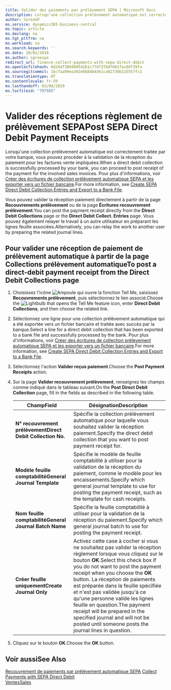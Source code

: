 ```yaml
---
title: Valider des paiements par prélèvement SEPA | Microsoft Docs
description: Lorsqu'une collection prélèvement automatique est correctement traitée par votre banque, vous pouvez procéder à la validation de la réception du paiement pour les factures vente impliquées.
author: SorenGP
ms.service: dynamics365-business-central
ms.topic: article
ms.devlang: na
ms.tgt_pltfrm: na
ms.workload: na
ms.search.keywords: ''
ms.date: 10/01/2018
ms.author: sgroespe
redirect_url: finance-collect-payments-with-sepa-direct-debit
ms.openlocfilehash: 6d24df38b980542b1c77d737b8f661fac0df29fa
ms.sourcegitcommit: 1bcfaa99ea302e6b84b8361ca02730b135557fc1
ms.translationtype: HT
ms.contentlocale: fr-FR
ms.lasthandoff: 03/08/2019
ms.locfileid: "797585"
---
```

# <a name="post-sepa-direct-debit-payment-receipts"></a><span data-ttu-id="dda36-103">Valider des réceptions règlement de prélèvement SEPA</span><span class="sxs-lookup"><span data-stu-id="dda36-103">Post SEPA Direct Debit Payment Receipts</span></span>
<span data-ttu-id="dda36-104">Lorsqu'une collection prélèvement automatique est correctement traitée par votre banque, vous pouvez procéder à la validation de la réception du paiement pour les factures vente impliquées.</span><span class="sxs-lookup"><span data-stu-id="dda36-104">When a direct debit collection is successfully processed by your bank, you can proceed to post receipt of the payment for the involved sales invoices.</span></span> <span data-ttu-id="dda36-105">Pour plus d'informations, voir [Créer des écritures de collection prélèvement automatique SEPA et les exporter vers un fichier bancaire](finance-how-create-sepa-direct-debit-collection-entries-export-bank-file.md).</span><span class="sxs-lookup"><span data-stu-id="dda36-105">For more information, see [Create SEPA Direct Debit Collection Entries and Export to a Bank File](finance-how-create-sepa-direct-debit-collection-entries-export-bank-file.md).</span></span>  

<span data-ttu-id="dda36-106">Vous pouvez valider la réception paiement directement à partir de la page **Recouvrements prélèvement** ou de la page **Écritures recouvrement prélèvement**.</span><span class="sxs-lookup"><span data-stu-id="dda36-106">You can post the payment receipt directly from the **Direct Debit Collections** page or the **Direct Debit Collect. Entries** page.</span></span> <span data-ttu-id="dda36-107">Vous pouvez également relayer le travail à un autre utilisateur en préparant les lignes feuille associées.</span><span class="sxs-lookup"><span data-stu-id="dda36-107">Alternatively, you can relay the work to another user by preparing the related journal lines.</span></span>  

## <a name="to-post-a-direct-debit-payment-receipt-from-the-direct-debit-collections-page"></a><span data-ttu-id="dda36-108">Pour valider une réception de paiement de prélèvement automatique à partir de la page Collections prélèvement automatique</span><span class="sxs-lookup"><span data-stu-id="dda36-108">To post a direct-debit payment receipt from the Direct Debit Collections page</span></span>  
1. <span data-ttu-id="dda36-109">Choisissez l'icône ![Ampoule qui ouvre la fonction Tell Me](media/ui-search/search_small.png "Dites-moi ce que vous voulez faire"), saisissez **Recouvrements prélèvement**, puis sélectionnez le lien associé.</span><span class="sxs-lookup"><span data-stu-id="dda36-109">Choose the ![Lightbulb that opens the Tell Me feature](media/ui-search/search_small.png "Tell me what you want to do") icon, enter **Direct Debit Collections**, and then choose the related link.</span></span>  
2. <span data-ttu-id="dda36-110">Sélectionnez une ligne pour une collection prélèvement automatique qui a été exportée vers un fichier bancaire et traitée avec succès par la banque.</span><span class="sxs-lookup"><span data-stu-id="dda36-110">Select a line for a direct debit collection that has been exported to a bank file and successfully processed by the bank.</span></span> <span data-ttu-id="dda36-111">Pour plus d'informations, voir [Créer des écritures de collection prélèvement automatique SEPA et les exporter vers un fichier bancaire](finance-how-create-sepa-direct-debit-collection-entries-export-bank-file.md).</span><span class="sxs-lookup"><span data-stu-id="dda36-111">For more information, see [Create SEPA Direct Debit Collection Entries and Export to a Bank File](finance-how-create-sepa-direct-debit-collection-entries-export-bank-file.md).</span></span>  
3. <span data-ttu-id="dda36-112">Sélectionnez l'action **Valider reçus paiement**.</span><span class="sxs-lookup"><span data-stu-id="dda36-112">Choose the **Post Payment Receipts** action.</span></span>  
4. <span data-ttu-id="dda36-113">Sur la page **Valider recouvrement prélèvement**, renseignez les champs comme indiqué dans le tableau suivant.</span><span class="sxs-lookup"><span data-stu-id="dda36-113">On the **Post Direct Debit Collection** page, fill in the fields as described in the following table.</span></span>  

    |<span data-ttu-id="dda36-114">Champ</span><span class="sxs-lookup"><span data-stu-id="dda36-114">Field</span></span>|<span data-ttu-id="dda36-115">Désignation</span><span class="sxs-lookup"><span data-stu-id="dda36-115">Description</span></span>|  
    |---------------------------------|---------------------------------------|  
    |<span data-ttu-id="dda36-116">**N° recouvrement prélèvement**</span><span class="sxs-lookup"><span data-stu-id="dda36-116">**Direct Debit Collection No.**</span></span>|<span data-ttu-id="dda36-117">Spécifie la collection prélèvement automatique pour laquelle vous souhaitez valider la réception paiement.</span><span class="sxs-lookup"><span data-stu-id="dda36-117">Specify the direct debit collection that you want to post payment receipt for.</span></span>|  
    |<span data-ttu-id="dda36-118">**Modèle feuille comptabilité**</span><span class="sxs-lookup"><span data-stu-id="dda36-118">**General Journal Template**</span></span>|<span data-ttu-id="dda36-119">Spécifie le modèle de feuille comptabilité à utiliser pour la validation de la réception du paiement, comme le modèle pour les encaissements.</span><span class="sxs-lookup"><span data-stu-id="dda36-119">Specify which general journal template to use for posting the payment receipt, such as the template for cash receipts.</span></span>|  
    |<span data-ttu-id="dda36-120">**Nom feuille comptabilité**</span><span class="sxs-lookup"><span data-stu-id="dda36-120">**General Journal Batch Name**</span></span>|<span data-ttu-id="dda36-121">Spécifie la feuille comptabilité à utiliser pour la validation de la réception du paiement.</span><span class="sxs-lookup"><span data-stu-id="dda36-121">Specify which general journal batch to use for posting the payment receipt.</span></span>|  
    |<span data-ttu-id="dda36-122">**Créer feuille uniquement**</span><span class="sxs-lookup"><span data-stu-id="dda36-122">**Create Journal Only**</span></span>|<span data-ttu-id="dda36-123">Activez cette case à cocher si vous ne souhaitez pas valider la réception règlement lorsque vous cliquez sur le bouton **OK**.</span><span class="sxs-lookup"><span data-stu-id="dda36-123">Select this check box if you do not want to post the payment receipt when you choose the **OK** button.</span></span> <span data-ttu-id="dda36-124">La réception de paiements est préparée dans la feuille spécifiée et n'est pas validée jusqu'à ce qu'une personne valide les lignes feuille en question.</span><span class="sxs-lookup"><span data-stu-id="dda36-124">The payment receipt will be prepared in the specified journal and will not be posted until someone posts the journal lines in question.</span></span>|  

5. <span data-ttu-id="dda36-125">Cliquez sur le bouton **OK**.</span><span class="sxs-lookup"><span data-stu-id="dda36-125">Choose the **OK** button.</span></span>  

## <a name="see-also"></a><span data-ttu-id="dda36-126">Voir aussi</span><span class="sxs-lookup"><span data-stu-id="dda36-126">See Also</span></span>  
 <span data-ttu-id="dda36-127">[Recouvrement de paiements par prélèvement automatique SEPA](finance-collect-payments-with-sepa-direct-debit.md) </span><span class="sxs-lookup"><span data-stu-id="dda36-127">[Collect Payments with SEPA Direct Debit](finance-collect-payments-with-sepa-direct-debit.md) </span></span>  
 [<span data-ttu-id="dda36-128">Ventes</span><span class="sxs-lookup"><span data-stu-id="dda36-128">Sales</span></span>](sales-manage-sales.md)
